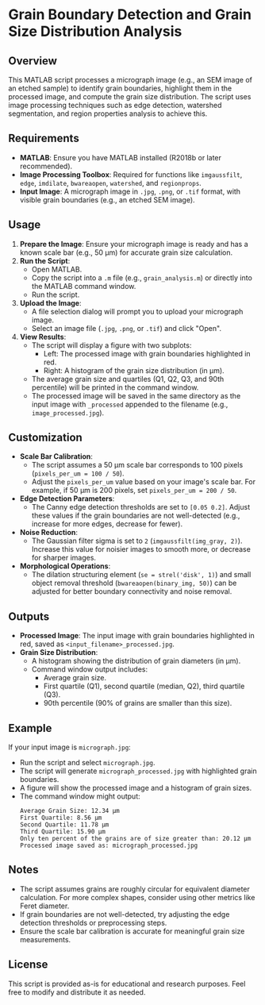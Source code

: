 # Grain Boundary Detection and Grain Size Distribution Analysis

## Overview
This MATLAB script processes a micrograph image (e.g., an SEM image of an etched sample) to identify grain boundaries, highlight them in the processed image, and compute the grain size distribution. The script uses image processing techniques such as edge detection, watershed segmentation, and region properties analysis to achieve this.

## Requirements
- **MATLAB**: Ensure you have MATLAB installed (R2018b or later recommended).
- **Image Processing Toolbox**: Required for functions like `imgaussfilt`, `edge`, `imdilate`, `bwareaopen`, `watershed`, and `regionprops`.
- **Input Image**: A micrograph image in `.jpg`, `.png`, or `.tif` format, with visible grain boundaries (e.g., an etched SEM image).

## Usage
1. **Prepare the Image**: Ensure your micrograph image is ready and has a known scale bar (e.g., 50 µm) for accurate grain size calculation.
2. **Run the Script**:
   - Open MATLAB.
   - Copy the script into a `.m` file (e.g., `grain_analysis.m`) or directly into the MATLAB command window.
   - Run the script.
3. **Upload the Image**:
   - A file selection dialog will prompt you to upload your micrograph image.
   - Select an image file (`.jpg`, `.png`, or `.tif`) and click "Open".
4. **View Results**:
   - The script will display a figure with two subplots:
     - Left: The processed image with grain boundaries highlighted in red.
     - Right: A histogram of the grain size distribution (in µm).
   - The average grain size and quartiles (Q1, Q2, Q3, and 90th percentile) will be printed in the command window.
   - The processed image will be saved in the same directory as the input image with `_processed` appended to the filename (e.g., `image_processed.jpg`).

## Customization
- **Scale Bar Calibration**:
  - The script assumes a 50 µm scale bar corresponds to 100 pixels (`pixels_per_um = 100 / 50`).
  - Adjust the `pixels_per_um` value based on your image's scale bar. For example, if 50 µm is 200 pixels, set `pixels_per_um = 200 / 50`.
- **Edge Detection Parameters**:
  - The Canny edge detection thresholds are set to `[0.05 0.2]`. Adjust these values if the grain boundaries are not well-detected (e.g., increase for more edges, decrease for fewer).
- **Noise Reduction**:
  - The Gaussian filter sigma is set to `2` (`imgaussfilt(img_gray, 2)`). Increase this value for noisier images to smooth more, or decrease for sharper images.
- **Morphological Operations**:
  - The dilation structuring element (`se = strel('disk', 1)`) and small object removal threshold (`bwareaopen(binary_img, 50)`) can be adjusted for better boundary connectivity and noise removal.

## Outputs
- **Processed Image**: The input image with grain boundaries highlighted in red, saved as `<input_filename>_processed.jpg`.
- **Grain Size Distribution**:
  - A histogram showing the distribution of grain diameters (in µm).
  - Command window output includes:
    - Average grain size.
    - First quartile (Q1), second quartile (median, Q2), third quartile (Q3).
    - 90th percentile (90% of grains are smaller than this size).

## Example
If your input image is `micrograph.jpg`:
- Run the script and select `micrograph.jpg`.
- The script will generate `micrograph_processed.jpg` with highlighted grain boundaries.
- A figure will show the processed image and a histogram of grain sizes.
- The command window might output:
  ```
  Average Grain Size: 12.34 µm
  First Quartile: 8.56 µm
  Second Quartile: 11.78 µm
  Third Quartile: 15.90 µm
  Only ten percent of the grains are of size greater than: 20.12 µm
  Processed image saved as: micrograph_processed.jpg
  ```

## Notes
- The script assumes grains are roughly circular for equivalent diameter calculation. For more complex shapes, consider using other metrics like Feret diameter.
- If grain boundaries are not well-detected, try adjusting the edge detection thresholds or preprocessing steps.
- Ensure the scale bar calibration is accurate for meaningful grain size measurements.

## License
This script is provided as-is for educational and research purposes. Feel free to modify and distribute it as needed.
